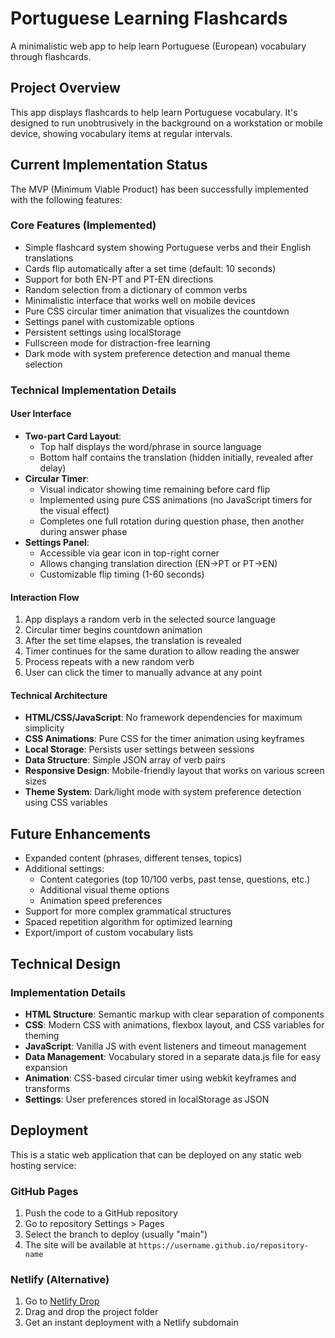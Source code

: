 # Portuguese Learning Flashcards

A minimalistic web app to help learn Portuguese (European) vocabulary through flashcards.

## Project Overview

This app displays flashcards to help learn Portuguese vocabulary. It's designed to run unobtrusively in the background on a workstation or mobile device, showing vocabulary items at regular intervals.

## Current Implementation Status

The MVP (Minimum Viable Product) has been successfully implemented with the following features:

### Core Features (Implemented)
- Simple flashcard system showing Portuguese verbs and their English translations
- Cards flip automatically after a set time (default: 10 seconds)
- Support for both EN-PT and PT-EN directions
- Random selection from a dictionary of common verbs
- Minimalistic interface that works well on mobile devices
- Pure CSS circular timer animation that visualizes the countdown
- Settings panel with customizable options
- Persistent settings using localStorage
- Fullscreen mode for distraction-free learning
- Dark mode with system preference detection and manual theme selection

### Technical Implementation Details

#### User Interface
- **Two-part Card Layout**: 
  - Top half displays the word/phrase in source language
  - Bottom half contains the translation (hidden initially, revealed after delay)
- **Circular Timer**: 
  - Visual indicator showing time remaining before card flip
  - Implemented using pure CSS animations (no JavaScript timers for the visual effect)
  - Completes one full rotation during question phase, then another during answer phase
- **Settings Panel**: 
  - Accessible via gear icon in top-right corner
  - Allows changing translation direction (EN→PT or PT→EN)
  - Customizable flip timing (1-60 seconds)

#### Interaction Flow
1. App displays a random verb in the selected source language
2. Circular timer begins countdown animation
3. After the set time elapses, the translation is revealed
4. Timer continues for the same duration to allow reading the answer
5. Process repeats with a new random verb
6. User can click the timer to manually advance at any point

#### Technical Architecture
- **HTML/CSS/JavaScript**: No framework dependencies for maximum simplicity
- **CSS Animations**: Pure CSS for the timer animation using keyframes
- **Local Storage**: Persists user settings between sessions
- **Data Structure**: Simple JSON array of verb pairs
- **Responsive Design**: Mobile-friendly layout that works on various screen sizes
- **Theme System**: Dark/light mode with system preference detection using CSS variables

## Future Enhancements
- Expanded content (phrases, different tenses, topics)
- Additional settings:
  - Content categories (top 10/100 verbs, past tense, questions, etc.)
  - Additional visual theme options
  - Animation speed preferences
- Support for more complex grammatical structures
- Spaced repetition algorithm for optimized learning
- Export/import of custom vocabulary lists

## Technical Design

### Implementation Details
- **HTML Structure**: Semantic markup with clear separation of components
- **CSS**: Modern CSS with animations, flexbox layout, and CSS variables for theming
- **JavaScript**: Vanilla JS with event listeners and timeout management
- **Data Management**: Vocabulary stored in a separate data.js file for easy expansion
- **Animation**: CSS-based circular timer using webkit keyframes and transforms
- **Settings**: User preferences stored in localStorage as JSON

## Deployment

This is a static web application that can be deployed on any static web hosting service:

### GitHub Pages
1. Push the code to a GitHub repository
2. Go to repository Settings > Pages
3. Select the branch to deploy (usually "main")
4. The site will be available at `https://username.github.io/repository-name`

### Netlify (Alternative)
1. Go to [Netlify Drop](https://app.netlify.com/drop)
2. Drag and drop the project folder
3. Get an instant deployment with a Netlify subdomain
